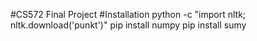 #CS572 Final Project
#Installation
	python -c "import nltk; nltk.download('punkt')"
	pip install numpy
	pip install sumy
	
